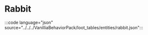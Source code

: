# Rabbit

:::code language="json" source="../../../VanilliaBehaviorPack/loot_tables/entities/rabbit.json":::